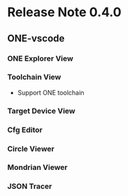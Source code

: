 # Release Note 0.4.0

## ONE-vscode

### ONE Explorer View

### Toolchain View

- Support ONE toolchain

### Target Device View

### Cfg Editor

### Circle Viewer

### Mondrian Viewer

### JSON Tracer
